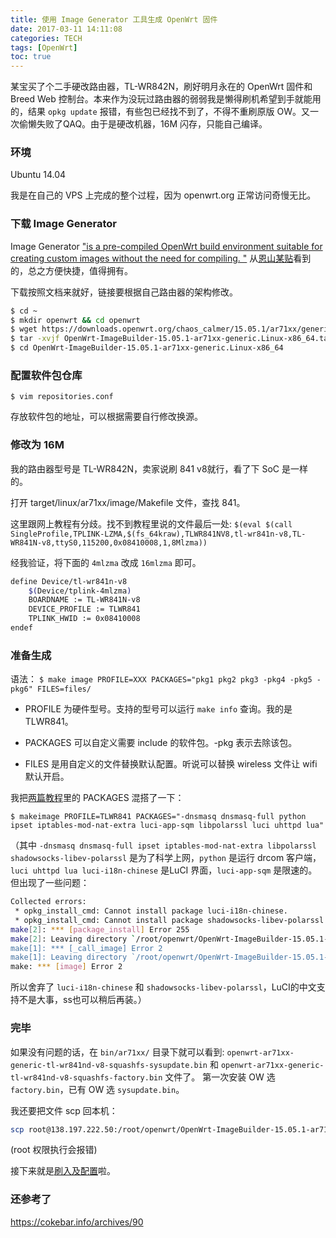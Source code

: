 ```yaml
---
title: 使用 Image Generator 工具生成 OpenWrt 固件
date: 2017-03-11 14:11:08
categories: TECH
tags: [OpenWrt]
toc: true
---
```

某宝买了个二手硬改路由器，TL-WR842N，刷好明月永在的 OpenWrt 固件和 Breed Web 控制台。本来作为没玩过路由器的弱弱我是懒得刷机希望到手就能用的，结果 `opkg update` 报错，有些包已经找不到了，不得不重刷原版 OW。又一次偷懒失败了QAQ。由于是硬改机器，16M 闪存，只能自己编译。

<!--more-->
### 环境
Ubuntu 14.04

我是在自己的 VPS 上完成的整个过程，因为 openwrt.org 正常访问奇慢无比。

### 下载 Image Generator
Image Generator ["is a pre-compiled OpenWrt build environment suitable for creating custom images without the need for compiling. "](https://wiki.openwrt.org/doc/howto/obtain.firmware.generate) 从[恩山某贴](http://www.right.com.cn/forum/forum.php?mod=viewthread&tid=172507&page=1)看到的，总之方便快捷，值得拥有。

下载按照文档来就好，链接要根据自己路由器的架构修改。

```bash
$ cd ~
$ mkdir openwrt && cd openwrt
$ wget https://downloads.openwrt.org/chaos_calmer/15.05.1/ar71xx/generic/OpenWrt-ImageBuilder-15.05.1-ar71xx-generic.Linux-x86_64.tar.bz2
$ tar -xvjf OpenWrt-ImageBuilder-15.05.1-ar71xx-generic.Linux-x86_64.tar.bz2
$ cd OpenWrt-ImageBuilder-15.05.1-ar71xx-generic.Linux-x86_64
```

### 配置软件包仓库
`$ vim repositories.conf`

存放软件包的地址，可以根据需要自行修改换源。

### 修改为 16M
我的路由器型号是 TL-WR842N，卖家说刷 841 v8就行，看了下 SoC 是一样的。

打开 target/linux/ar71xx/image/Makefile 文件，查找 841。

这里跟网上教程有分歧。找不到教程里说的文件最后一处:
 `$(eval $(call SingleProfile,TPLINK-LZMA,$(fs_64kraw),TLWR841NV8,tl-wr841n-v8,TL-WR841N-v8,ttyS0,115200,0x08410008,1,8Mlzma))`

经我验证，将下面的 `4mlzma` 改成 `16mlzma` 即可。

```bash
define Device/tl-wr841n-v8
    $(Device/tplink-4mlzma)
    BOARDNAME := TL-WR841N-v8
    DEVICE_PROFILE := TLWR841
    TPLINK_HWID := 0x08410008
endef
```

### 准备生成
语法：
`$ make image PROFILE=XXX PACKAGES="pkg1 pkg2 pkg3 -pkg4 -pkg5 -pkg6" FILES=files/`

- PROFILE 为硬件型号。支持的型号可以运行 `make info` 查询。我的是 TLWR841。

- PACKAGES 可以自定义需要 include 的软件包。-pkg 表示去除该包。

- FILES 是用自定义的文件替换默认配置。听说可以替换 wireless 文件让 wifi 默认开启。

我把[两篇](http://www.right.com.cn/forum/thread-172507-1-1.html)[教程](http://demon.tw/hardware/image-generator-image-builder-openwrt.html)里的 PACKAGES 混搭了一下：

`$ makeimage PROFILE=TLWR841 PACKAGES="-dnsmasq dnsmasq-full python ipset iptables-mod-nat-extra luci-app-sqm libpolarssl luci uhttpd lua" `

（其中 `-dnsmasq dnsmasq-full ipset iptables-mod-nat-extra libpolarssl shadowsocks-libev-polarssl` 是为了科学上网，`python` 是运行 drcom 客户端，`luci uhttpd lua luci-i18n-chinese` 是LuCI 界面，`luci-app-sqm` 是限速的。但出现了一些问题：
```bash
Collected errors:
 * opkg_install_cmd: Cannot install package luci-i18n-chinese.
 * opkg_install_cmd: Cannot install package shadowsocks-libev-polarssl.
make[2]: *** [package_install] Error 255
make[2]: Leaving directory `/root/openwrt/OpenWrt-ImageBuilder-15.05.1-ar71xx-generic.Linux-x86_64'
make[1]: *** [_call_image] Error 2
make[1]: Leaving directory `/root/openwrt/OpenWrt-ImageBuilder-15.05.1-ar71xx-generic.Linux-x86_64'
make: *** [image] Error 2
```
所以舍弃了 `luci-i18n-chinese` 和 `shadowsocks-libev-polarssl`，LuCI的中文支持不是大事，ss也可以稍后再装。）

### 完毕
如果没有问题的话，在 `bin/ar71xx/` 目录下就可以看到:
 `openwrt-ar71xx-generic-tl-wr841nd-v8-squashfs-sysupdate.bin` 
 和 `openwrt-ar71xx-generic-tl-wr841nd-v8-squashfs-factory.bin` 文件了。
 第一次安装 OW 选 `factory.bin`，已有 OW 选 `sysupdate.bin`。

我还要把文件 scp 回本机：

```bash
scp root@138.197.222.50:/root/openwrt/OpenWrt-ImageBuilder-15.05.1-ar71xx-generic.Linux-x86_64/bin/ar71xx/openwrt-15.05.1-ar71xx-generic-tl-wr841n-v8-squashfs-sysupgrade.bin ./home/minway 
```
(root 权限执行会报错)

接下来就是[刷入及配置](/2017-03-17/upgrade-firmware-of-my-router/)啦。

### 还参考了
https://cokebar.info/archives/90
